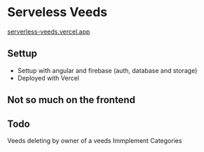 # Serveless Veeds
[serverless-veeds.vercel.app](https://serverless-veeds.vercel.app)

## Settup
- Settup with angular and firebase (auth, database and storage)
- Deployed with Vercel

## Not so much on the frontend

## Todo
Veeds deleting by owner of a veeds
Immplement Categories


